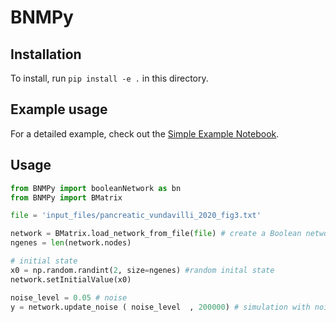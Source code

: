 BNMPy
=====

## Installation

To install, run `pip install -e .` in this directory.

## Example usage
For a detailed example, check out the [Simple Example Notebook](./Examples/Simple_example.ipynb).

## Usage

```python
from BNMPy import booleanNetwork as bn
from BNMPy import BMatrix  

file = 'input_files/pancreatic_vundavilli_2020_fig3.txt'

network = BMatrix.load_network_from_file(file) # create a Boolean network object
ngenes = len(network.nodes)

# initial state
x0 = np.random.randint(2, size=ngenes) #random inital state 
network.setInitialValue(x0)

noise_level = 0.05 # noise
y = network.update_noise ( noise_level  , 200000) # simulation with noise
```
